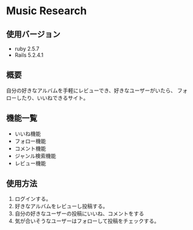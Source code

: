 # Music Research

## 使用バージョン
- ruby 2.5.7
- Rails 5.2.4.1

## 概要
 自分の好きなアルバムを手軽にレビューでき、好きなユーザーがいたら、
 フォローしたり、いいねできるサイト。

## 機能一覧
- いいね機能
- フォロー機能
- コメント機能
- ジャンル検索機能
- レビュー機能

## 使用方法
1. ログインする。
2. 好きなアルバムをレビューし投稿する。
3. 自分の好きなユーザーの投稿にいいね、コメントをする
4. 気が合いそうなユーザーはフォローして投稿をチェックする。
